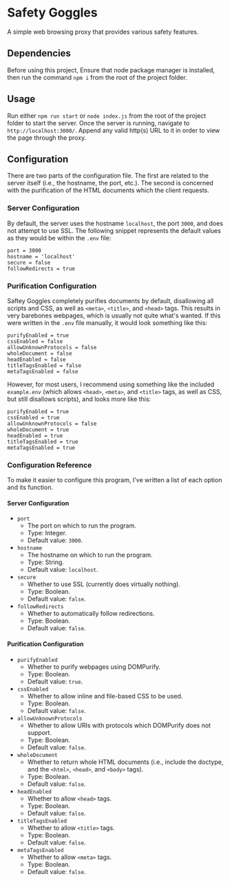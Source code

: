 # Safety Goggles
A simple web browsing proxy that provides various safety features.


## Dependencies
Before using this project, Ensure that node package manager is installed, then run the command `npm i` from the root of the project folder.


## Usage
Run either `npm run start` or `node index.js` from the root of the project folder to start the server. Once the server is running, navigate to `http://localhost:3000/`. Append any valid http(s) URL to it in order to view the page through the proxy.


## Configuration
There are two parts of the configuration file. The first are related to the server itself (i.e., the hostname, the port, etc.). The second is concerned with the purification of the HTML documents which the client requests.

### Server Configuration
By default, the server uses the hostname `localhost`, the port `3000`, and does not attempt to use SSL.
The following snippet represents the default values as they would be within the `.env` file:
```env
port = 3000
hostname = 'localhost'
secure = false
followRedirects = true
```

### Purification Configuration
Saftey Goggles completely purifies documents by default, disallowing all scripts and CSS, as well as `<meta>`, `<title>`, and `<head>` tags. This results in very barebones webpages, which is usually not quite what's wanted. If this were written in the `.env` file manually, it would look something like this:
```env
purifyEnabled = true
cssEnabled = false
allowUnknownProtocols = false
wholeDocument = false
headEnabled = false
titleTagsEnabled = false
metaTagsEnabled = false
```
However, for most users, I recommend using something like the included `example.env` (which allows `<head>`, `<meta>`, and `<title>` tags, as well as CSS, but still disallows scripts), and looks more like this:
```env
purifyEnabled = true
cssEnabled = true
allowUnknownProtocols = false
wholeDocument = true
headEnabled = true
titleTagsEnabled = true
metaTagsEnabled = true
```

### Configuration Reference
To make it easier to configure this program, I've written a list of each option and its function.
#### Server Configuration
- `port`
  - The port on which to run the program.
  - Type: Integer.
  - Default value: `3000`.
- `hostname`
  - The hostname on which to run the program.
  - Type: String.
  - Default value: `localhost`.
- `secure`
  - Whether to use SSL (currently does virtually nothing).
  - Type: Boolean.
  - Default value: `false`.
- `followRedirects`
  - Whether to automatically follow redirections.
  - Type: Boolean.
  - Default value: `false`.
#### Purification Configuration
- `purifyEnabled`
  - Whether to purify webpages using DOMPurify.
  - Type: Boolean.
  - Default value: `true`.
- `cssEnabled`
  - Whether to allow inline and file-based CSS to be used.
  - Type: Boolean.
  - Default value: `false`.
- `allowUnknownProtocols`
  - Whether to allow URIs with protocols which DOMPurify does not support.
  - Type: Boolean.
  - Default value: `false`.
- `wholeDocument`
  - Whether to return whole HTML documents (i.e., include the doctype, and the `<html>`, `<head>`, and `<body>` tags).
  - Type: Boolean.
  - Default value: `false`.
- `headEnabled`
  - Whether to allow `<head>` tags.
  - Type: Boolean.
  - Default value: `false`.
- `titleTagsEnabled`
  - Whether to allow `<title>` tags.
  - Type: Boolean.
  - Default value: `false`.
- `metaTagsEnabled`
  - Whether to allow `<meta>` tags.
  - Type: Boolean.
  - Default value: `false`.
